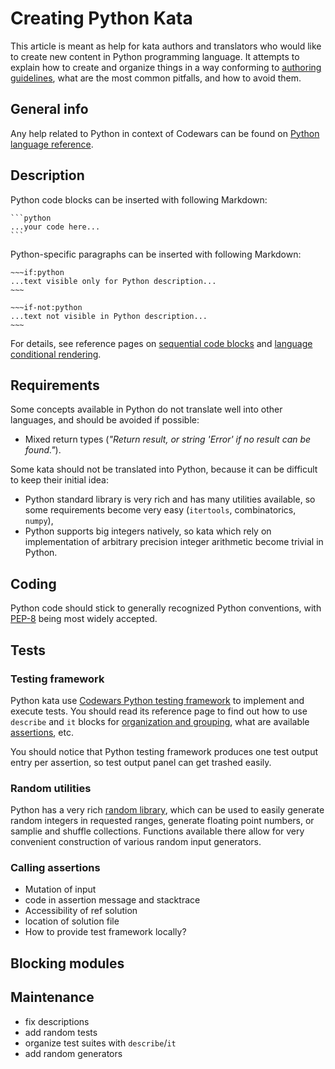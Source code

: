 # Creating Python Kata

This article is meant as help for kata authors and translators who would like to create new content in Python programming language. It attempts to explain how to create and organize things in a way conforming to [authoring guidelines](/authoring/guidelines/), what are the most common pitfalls, and how to avoid them.


## General info

Any help related to Python in context of Codewars can be found on [Python language reference](/languages/python/).


## Description

Python code blocks can be inserted with following Markdown:

~~~
```python
...your code here...
```
~~~

Python-specific paragraphs can be inserted with following Markdown:

```
~~~if:python
...text visible only for Python description...
~~~

~~~if-not:python
...text not visible in Python description...
~~~
```

For details, see reference pages on [sequential code blocks](/references/markdown/extensions/#sequential-code-blocks) and [language conditional rendering](/references/markdown/extensions/#conditional-rendering).


## Requirements

Some concepts available in Python do not translate well into other languages, and should be avoided if possible:
- Mixed return types (_"Return result, or string 'Error' if no result can be found."_).

Some kata should not be translated into Python, because it can be difficult to keep their initial idea:
- Python standard library is very rich and has many utilities available, so some requirements become very easy (`itertools`, combinatorics, `numpy`),
- Python supports big integers natively, so kata which rely on implementation of arbitrary precision integer arithmetic become trivial in Python.


## Coding

Python code should stick to generally recognized Python conventions, with [PEP-8](https://www.python.org/dev/peps/pep-0008/) being most widely accepted.


## Tests

### Testing framework

Python kata use [Codewars Python testing framework](/languages/python/codewars-test/) to implement and execute tests. You should read its reference page to find out how to use `describe` and `it` blocks for [organization and grouping](/languages/python/codewars-test/#grouping-tests), what are available [assertions](/languages/python/codewars-test/#assertions), etc. 

You should notice that Python testing framework produces one test output entry per assertion, so test output panel can get trashed easily.

### Random utilities

Python has a very rich [random library](https://docs.python.org/3.8/library/random.html), which can be used to easily generate random integers in requested ranges, generate floating point numbers, or samplie and shuffle collections. Functions available there allow for very convenient construction of various random input generators.

### 



### Calling assertions



- Mutation of input
- code in assertion message and stacktrace
- Accessibility of ref solution
- location of solution file
- How to provide test framework locally?

## Blocking modules

## Maintenance

- fix descriptions
- add random tests
- organize test suites with `describe`/`it`
- add random generators